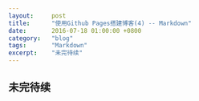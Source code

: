 ```yaml
---
layout:     post
title:      "使用Github Pages搭建博客(4) -- Markdown"
date:       2016-07-18 01:00:00 +0800
category:   "blog"
tags:       "Markdown"
excerpt:    "未完待续"
---
```


## 未完待续
